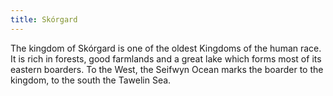 ```yaml
---
title: Skórgard
---
```


The kingdom of Skórgard is one of the oldest Kingdoms of the human race. It is rich in forests, good farmlands and a great lake which forms most of its eastern boarders. To the West, the Seifwyn Ocean marks the boarder to the kingdom, to the south the Tawelin Sea.
